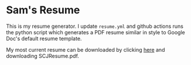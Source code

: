 # Sam's Resume

This is my resume generator.  I update `resume.yml` and github actions runs the python script which generates a PDF resume similar in style to Google Doc's default resume template.

My most current resume can be downloaded by clicking [here](https://github.com/scj0055/resume/releases/latest) and downloading SCJResume.pdf.
